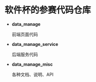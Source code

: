 # 软件杯的参赛代码仓库

- **data_manage**

  前端页面代码

- **data_manage_service**

  后端服务代码

- **data_manage_misc**

  各种文档、说明、API
